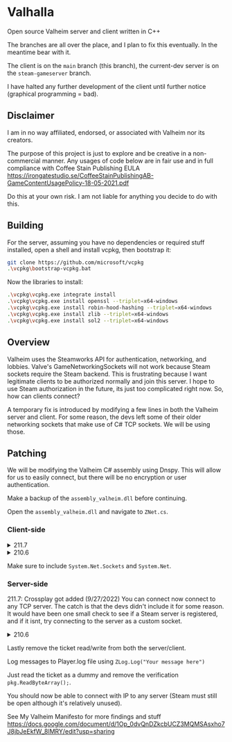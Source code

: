 # Valhalla
Open source Valheim server and client written in C++

The branches are all over the place, and I plan to fix this eventually. In the meantime bear with it.

The client is on the `main` branch (this branch), the current-dev server is on the `steam-gameserver` branch.

I have halted any further development of the client until further notice (graphical programming = bad).

## Disclaimer
I am in no way affiliated, endorsed, or associated with Valheim nor its creators.

The purpose of this project is just to explore and be creative in a non-commercial manner. Any usages of code below are in fair use and in full compliance with Coffee Stain Publishing EULA https://irongatestudio.se/CoffeeStainPublishingAB-GameContentUsagePolicy-18-05-2021.pdf

Do this at your own risk. I am not liable for anything you decide to do with this.

## Building
For the server, assuming you have no dependencies or required stuff installed, open a shell and install vcpkg, then bootstrap it:
```bash
git clone https://github.com/microsoft/vcpkg
.\vcpkg\bootstrap-vcpkg.bat
```
Now the libraries to install:
```bash
.\vcpkg\vcpkg.exe integrate install
.\vcpkg\vcpkg.exe install openssl --triplet=x64-windows
.\vcpkg\vcpkg.exe install robin-hood-hashing --triplet=x64-windows
.\vcpkg\vcpkg.exe install zlib --triplet=x64-windows
.\vcpkg\vcpkg.exe install sol2 --triplet=x64-windows
```

## Overview
Valheim uses the Steamworks API for authentication, networking, and lobbies. Valve's GameNetworkingSockets will not work because Steam sockets require the Steam backend. This is frustrating because I want legitimate clients to be authorized normally and join this server. I hope to use Steam authorization in the future, its just too complicated right now. So, how can clients connect?

A temporary fix is introduced by modifying a few lines in both the Valheim server and client. For some reason, the devs left some of their older networking sockets that make use of C# TCP sockets. We will be using those.

## Patching
We will be modifying the Valheim C# assembly using Dnspy. This will allow for us to easily connect, but there will be no encryption or user authentication.

Make a backup of the `assembly_valheim.dll` before continuing. 

Open the `assembly_valheim.dll` and navigate to `ZNet.cs`.

### Client-side

<details><summary>211.7</summary>

Change the FejdStartup JoinServer() method similar to:
```c#
// FejdStartup
ZPlayFabMatchmaking.FindHostByIp(serverJoin.GetIPPortString(), delegate(PlayFabMatchmakingServerData result)
{
	ZNet.SetServerHost(result.remotePlayerId);
	ZLog.Log("Determined backend of dedicated server to be PlayFab");
}, delegate
{
	ZNet.SetServerHost(serverJoin.GetIPString(), (int)serverJoin.m_port, OnlineBackendType.Steamworks);
	ZLog.Log("Determined backend of dedicated server to be Steamworks");
}, true);
```
to this
```c#
// FejdStartup
ZPlayFabMatchmaking.FindHostByIp(serverJoin.GetIPPortString(), delegate(PlayFabMatchmakingServerData result)
{
	ZNet.SetServerHost(result.remotePlayerId);
	ZLog.Log("Determined backend of dedicated server to be PlayFab");
}, delegate
{
	ZNet.SetServerHost(serverJoin.GetIPString(), (int)serverJoin.m_port, OnlineBackendType.CustomSocket);
	ZLog.Log("Determined backend of dedicated server to be a CustomSocket (insecure)");
}, true);
```

</details>

<details><summary>210.6</summary>
  
Change the ZNet::connect(ip) method similar to:
```c#
// ZNet
public void Connect(SteamNetworkingIPAddr host) {
  ZNetPeer peer = new ZNetPeer(new ZSteamSocket(host), true);
  this.OnNewConnection(peer);
  ZNet.m_connectionStatus = ZNet.ConnectionStatus.Connecting;
  this.m_connectingDialog.gameObject.SetActive(true);
}
```
to this:
```c#
// ZNet
public void Connect(SteamNetworkingIPAddr host) {
  string ip;
  host.ToString(out ip, false);
  
  TcpClient tcpClient = ZSocket2.CreateSocket();
  IPEndPoint ep = new IPEndPoint(IPAddress.Parse(ip), (int)host.m_port);
  tcpClient.Client.Connect(ep);
  ZNetPeer peer = new ZNetPeer(new ZSocket2(tcpClient, null), true);
  this.OnNewConnection(peer);
  ZNet.m_connectionStatus = ZNet.ConnectionStatus.Connecting;
  this.m_connectingDialog.gameObject.SetActive(true);
}
```
  
</details>

Make sure to include `System.Net.Sockets` and `System.Net`.

### Server-side
211.7: Crossplay got added (9/27/2022)
You can connect now connect to any TCP server. The catch is that the devs didn't include it for some reason. It would have been one small check to see if a Steam server is registered, and if it isnt, try connecting to the server as a custom socket.

<details><summary>210.6</summary>
  
Change the ZNet MonoBehaviour::Awake() method similar to:
```c#
// ZNet
if (ZNet.m_openServer) {
  ZSteamSocket zsteamSocket = new ZSteamSocket();
  zsteamSocket.StartHost();
  this.m_hostSocket = zsteamSocket;
  bool password = ZNet.m_serverPassword != "";
  string versionString = global::Version.GetVersionString();
  ZSteamMatchmaking.instance.RegisterServer(ZNet.m_ServerName, password, versionString, ZNet.m_publicServer, ZNet.m_world.m_seedName);
}
```
to this:
```c#
// ZNet
if (ZNet.m_openServer) {
  ZSocket2 socket = new ZSocket2();
  socket.StartHost(2456);
  this.m_hostSocket = socket;
}
```
  
</details>

Lastly remove the ticket read/write from both the server/client.

Log messages to Player.log file using `ZLog.Log("Your message here")`

Just read the ticket as a dummy and remove the verification `pkg.ReadByteArray();`.

You should now be able to connect with IP to any server (Steam must still be open although it's relatively unused).

See My Valheim Manifesto for more findings and stuff
https://docs.google.com/document/d/1Op_0dvQnDZkcbUCZ3MQMSAsxho7J8jbJeEkfW_8lMRY/edit?usp=sharing
